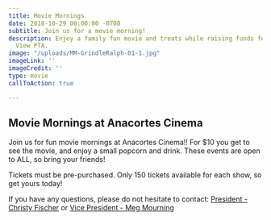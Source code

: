 ```yaml
---
title: Movie Mornings
date: 2018-10-29 00:00:00 -0700
subtitle: Join us for a movie morning!
description: Enjoy a family fun movie and treats while raising funds for the Island
  View PTA.
image: "/uploads/MM-GrindleRalph-01-1.jpg"
imageLink: ''
imageCredit: ''
type: movie
callToAction: true

---
```

## Movie Mornings at Anacortes Cinema

Join us for fun movie mornings at Anacortes Cinema!! For $10 you get to see the movie, and enjoy a small popcorn and drink. These events are open to ALL, so bring your friends!

Tickets must be pre-purchased. Only 150 tickets available for each show, so get yours today!

If you have any questions, please do not hesitate to contact: [President - Christy Fischer](mailto:president@islandviewpta.org) or [Vice President - Meg Mourning](mailto:vicepresident@islandviewpta.org)
